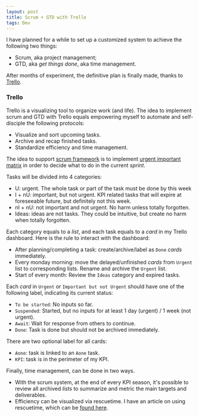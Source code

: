 ```yaml
---
layout: post
title: Scrum + GTD with Trello
tags: Dev
---
```


I have planned for a while to set up a customized system to achieve the following two things:

- Scrum, aka project management;
- GTD, aka _get things done_, aka time management.

After months of experiment, the definitive plan is finally made, thanks to [Trello](https://trello.com/).

### Trello

Trello is a visualizing tool to organize work (and life). The idea to implement scrum and GTD with Trello equals empowering myself to automate and self-disciple the following protocols:

- Visualize and sort upcoming tasks.
- Archive and recap finished tasks.
- Standardize efficiency and time management.

The idea to support [scrum framework](https://www.scrum.org/resources/what-is-a-sprint-in-scrum) is to implement [urgent important matrix](https://www.groupmap.com/map-templates/urgent-important-matrix/) in order to decide what to do in the current _sprint_.

Tasks will be divided into 4 categories:

- U: urgent. The whole task or part of the task must be done by this week
- I + nU: important, but not urgent. KPI related tasks that will expire at foreseeable future, but definitely not this week.
- nI + nU: not important and not urgent. No harm unless totally forgotten.
- Ideas: ideas are not tasks. They could be intuitive, but create no harm when totally forgotten.

Each category equals to a _list_, and each task equals to a _card_ in my Trello dashboard. Here is the rule to interact with the dashboard:

- After planning/completing a task: create/archive/label as `Done` _cards_ immediately.
- Every monday morning: move the delayed/unfinished _cards_ from `Urgent` list to corresponding lists. Rename and archive the `Urgent` list.
- Start of every month: Review the `Ideas` category and expired tasks.

Each _card_ in `Urgent` or `Important but not Urgent` should have one of the following label, indicating its current status:

- `To be started`: No inputs so far.
- `Suspended`: Started, but no inputs for at least 1 day (urgent) / 1 week (not urgent).
- `Await`: Wait for response from others to continue.
- `Done`: Task is done but should not be archived immediately.

There are two optional label for all cards:

- `Aone`: task is linked to an `Aone` task.
- `KPI`: task is in the perimeter of my KPI.

Finally, time management, can be done in two ways.

- With the scrum system, at the end of every KPI season, it's possible to review all archived _lists_ to summarize and metric the main targets and deliverables.
- Efficiency can be visualized via rescuetime. I have an article on using rescuetime, which can be [found here](https://jiaxigu.github.io/2017-12-22/time-on-computer-sankey). 